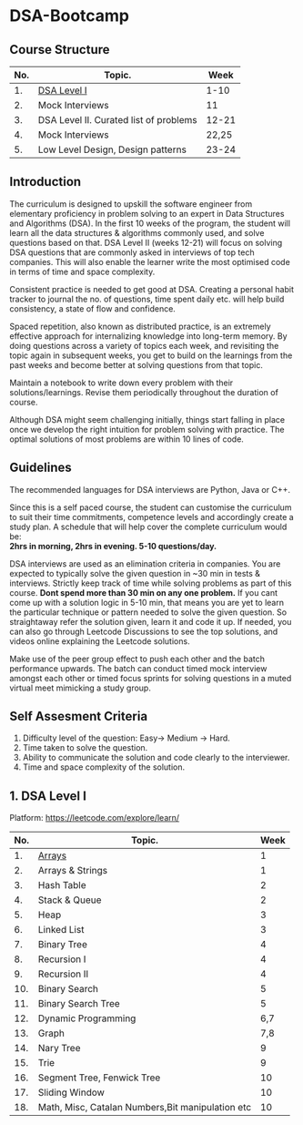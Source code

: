 # DSA-Bootcamp


## Course Structure

| No. | Topic. | Week
| ---|---|---
| 1. | [DSA Level I](#1-dsa-level-i) | 1-10
| 2. | Mock Interviews | 11
| 3. | DSA Level II. Curated list of problems | 12-21
| 4. | Mock Interviews | 22,25
| 5. | Low Level Design, Design patterns | 23-24


## Introduction

The curriculum is designed to upskill the software engineer from elementary proficiency in problem solving to an expert in Data Structures and Algorithms (DSA). In the first 10 weeks of the program, the student will learn all the data structures & algorithms commonly used, and solve questions based on that. DSA Level II (weeks 12-21) will focus on solving DSA questions that are commonly asked in interviews of top tech companies. This will also enable the learner write the most optimised code in terms of time and space complexity.

Consistent practice is needed to get good at DSA. Creating a personal habit tracker to journal the no. of questions, time spent daily etc. will help build consistency, a state of flow and confidence.

Spaced repetition, also known as distributed practice, is an extremely effective approach for internalizing knowledge into long-term memory. By doing questions across a variety of topics each week, and revisiting the topic again in subsequent weeks, you get to build on the learnings from the past weeks and become better at solving questions from that topic. 

Maintain a notebook to write down every problem with their solutions/learnings. Revise them periodically throughout the duration of course.

Although DSA might seem challenging initially, things start falling in place once we develop the right intuition for problem solving with practice. The optimal solutions of most problems are within 10 lines of code.



## Guidelines

The recommended languages for DSA interviews are Python, Java or C++. 

Since this is a self paced course, the student can customise the curriculum to suit their time commitments, competence levels and accordingly create a study plan. A schedule that will help cover the complete curriculum would be:\
**2hrs in morning, 2hrs in evening. 5-10 questions/day.**

DSA interviews are used as an elimination criteria in companies. You are expected to typically solve the given question in ~30 min in tests & interviews. Strictly keep track of time while solving problems as part of this course. **Dont spend more than 30 min on any one problem.** If you cant come up with a solution logic in 5-10 min, that means you are yet to learn the particular technique or pattern needed to solve the given question. So straightaway refer the solution given, learn it and code it up. If needed, you can also go through Leetcode Discussions to see the top solutions, and videos online explaining the Leetcode solutions.

Make use of the peer group effect to push each other and the batch performance upwards. The batch can conduct timed mock interview amongst each other or timed focus sprints for solving questions in a muted virtual meet mimicking a study group.   



## Self Assesment Criteria

1. Difficulty level of the question: Easy-> Medium -> Hard.
2. Time taken to solve the question.
3. Ability to communicate the solution and code clearly to the interviewer.
4. Time and space complexity of the solution.

## 1. DSA Level I

Platform: https://leetcode.com/explore/learn/

| No. | Topic. | Week
| ---|---|---
| 1. | [Arrays](Modules/DSALevel1/01.Arrays.md)  | 1
| 2. | Arrays & Strings | 1
| 3. | Hash Table | 2
| 4. | Stack & Queue  | 2
| 5. | Heap | 3
| 6. | Linked List  | 3
| 7. | Binary Tree  | 4
| 8. | Recursion I  | 4
| 9. | Recursion II | 4
| 10. | Binary Search | 5
| 11. | Binary Search Tree  | 5
| 12. | Dynamic Programming | 6,7
| 13. | Graph | 7,8
| 14. | Nary Tree | 9
| 15. | Trie  | 9
| 16. | Segment Tree, Fenwick Tree  | 10
| 17. | Sliding Window  | 10
| 18. | Math, Misc, Catalan Numbers,Bit manipulation etc  | 10


